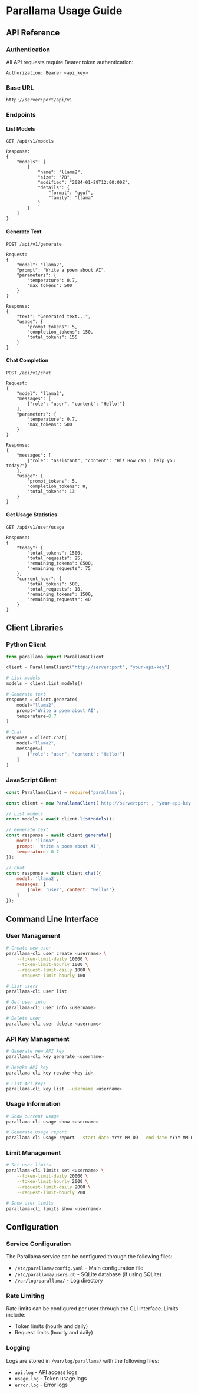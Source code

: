 # Parallama Usage Guide

## API Reference

### Authentication
All API requests require Bearer token authentication:
```
Authorization: Bearer <api_key>
```

### Base URL
```
http://server:port/api/v1
```

### Endpoints

#### List Models
```
GET /api/v1/models

Response:
{
    "models": [
        {
            "name": "llama2",
            "size": "7B",
            "modified": "2024-01-29T12:00:00Z",
            "details": {
                "format": "gguf",
                "family": "llama"
            }
        }
    ]
}
```

#### Generate Text
```
POST /api/v1/generate

Request:
{
    "model": "llama2",
    "prompt": "Write a poem about AI",
    "parameters": {
        "temperature": 0.7,
        "max_tokens": 500
    }
}

Response:
{
    "text": "Generated text...",
    "usage": {
        "prompt_tokens": 5,
        "completion_tokens": 150,
        "total_tokens": 155
    }
}
```

#### Chat Completion
```
POST /api/v1/chat

Request:
{
    "model": "llama2",
    "messages": [
        {"role": "user", "content": "Hello!"}
    ],
    "parameters": {
        "temperature": 0.7,
        "max_tokens": 500
    }
}

Response:
{
    "messages": [
        {"role": "assistant", "content": "Hi! How can I help you today?"}
    ],
    "usage": {
        "prompt_tokens": 5,
        "completion_tokens": 8,
        "total_tokens": 13
    }
}
```

#### Get Usage Statistics
```
GET /api/v1/user/usage

Response:
{
    "today": {
        "total_tokens": 1500,
        "total_requests": 25,
        "remaining_tokens": 8500,
        "remaining_requests": 75
    },
    "current_hour": {
        "total_tokens": 500,
        "total_requests": 10,
        "remaining_tokens": 1500,
        "remaining_requests": 40
    }
}
```

## Client Libraries

### Python Client
```python
from parallama import ParallamaClient

client = ParallamaClient("http://server:port", "your-api-key")

# List models
models = client.list_models()

# Generate text
response = client.generate(
    model="llama2",
    prompt="Write a poem about AI",
    temperature=0.7
)

# Chat
response = client.chat(
    model="llama2",
    messages=[
        {"role": "user", "content": "Hello!"}
    ]
)
```

### JavaScript Client
```javascript
const ParallamaClient = require('parallama');

const client = new ParallamaClient('http://server:port', 'your-api-key');

// List models
const models = await client.listModels();

// Generate text
const response = await client.generate({
    model: 'llama2',
    prompt: 'Write a poem about AI',
    temperature: 0.7
});

// Chat
const response = await client.chat({
    model: 'llama2',
    messages: [
        {role: 'user', content: 'Hello!'}
    ]
});
```

## Command Line Interface

### User Management
```bash
# Create new user
parallama-cli user create <username> \
    --token-limit-daily 10000 \
    --token-limit-hourly 1000 \
    --request-limit-daily 1000 \
    --request-limit-hourly 100

# List users
parallama-cli user list

# Get user info
parallama-cli user info <username>

# Delete user
parallama-cli user delete <username>
```

### API Key Management
```bash
# Generate new API key
parallama-cli key generate <username>

# Revoke API key
parallama-cli key revoke <key-id>

# List API keys
parallama-cli key list --username <username>
```

### Usage Information
```bash
# Show current usage
parallama-cli usage show <username>

# Generate usage report
parallama-cli usage report --start-date YYYY-MM-DD --end-date YYYY-MM-DD
```

### Limit Management
```bash
# Set user limits
parallama-cli limits set <username> \
    --token-limit-daily 20000 \
    --token-limit-hourly 2000 \
    --request-limit-daily 2000 \
    --request-limit-hourly 200

# Show user limits
parallama-cli limits show <username>
```

## Configuration

### Service Configuration
The Parallama service can be configured through the following files:
- `/etc/parallama/config.yaml` - Main configuration file
- `/etc/parallama/users.db` - SQLite database (if using SQLite)
- `/var/log/parallama/` - Log directory

### Rate Limiting
Rate limits can be configured per user through the CLI interface. Limits include:
- Token limits (hourly and daily)
- Request limits (hourly and daily)

### Logging
Logs are stored in `/var/log/parallama/` with the following files:
- `api.log` - API access logs
- `usage.log` - Token usage logs
- `error.log` - Error logs
